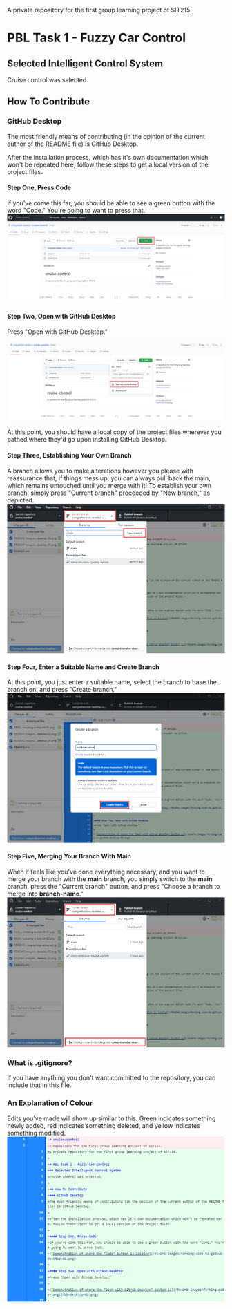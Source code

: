 A private repository for the first group learning project of SIT215.

# PBL Task 1 - Fuzzy Car Control
## Selected Intelligent Control System
Cruise control was selected.

## How To Contribute
### GitHub Desktop
The most friendly means of contributing (in the opinion of the current author of the README file) is GitHub Desktop.

After the installation process, which has it's own documentation which won't be repeated here, follow these steps to get a local version of the project files.

#### Step One, Press Code
If you've come this far, you should be able to see a green button with the word "Code." You're going to want to press that.
![Demonstration of where the "Code" button is located](/README-images/forking-code-to-github-desktop-01.png)

#### Step Two, Open with GitHub Desktop
Press "Open with GitHub Desktop."

![Demonstration of where the "Open with GitHub Desktop" button is](/README-images/forking-code-to-github-desktop-02.png)

At this point, you should have a local copy of the project files wherever you pathed where they'd go upon installing GitHub Desktop.

#### Step Three, Establishing Your Own Branch
A branch allows you to make alterations however you please with reassurance that, if things mess up, you can always pull back the main, which remains untouched until you merge with it!
To establish your own branch, simply press "Current branch" proceeded by "New branch," as depicted.
![Demonstration of creating a branch by pressing the appropriate buttons](/README-images/creating-a-branch-01.png)

#### Step Four, Enter a Suitable Name and Create Branch
At this point, you just enter a suitable name, select the branch to base the branch on, and press "Create branch."
![Demonstration of creating a branch by pressing the appropriate buttons](/README-images/creating-a-branch-02.png)

#### Step Five, Merging Your Branch With Main
When it feels like you've done everything necessary, and you want to merge your branch with the **main** branch, you simply switch to the **main** branch, press the "Current branch" button, and press "Choose a branch to merge into **branch-name**."
![Demonstration of merging branches](/README-images/merge-to-branch-name.png)

### What is .gitignore?
If you have anything you don't want committed to the repository, you can include that in this file.

### An Explanation of Colour
Edits you've made will show up similar to this. Green indicates something newly added, red indicates something deleted, and yellow indicates something modified.
![Demonstration of how the colours present themselves, visually](/README-images/explaining-colours.png)
